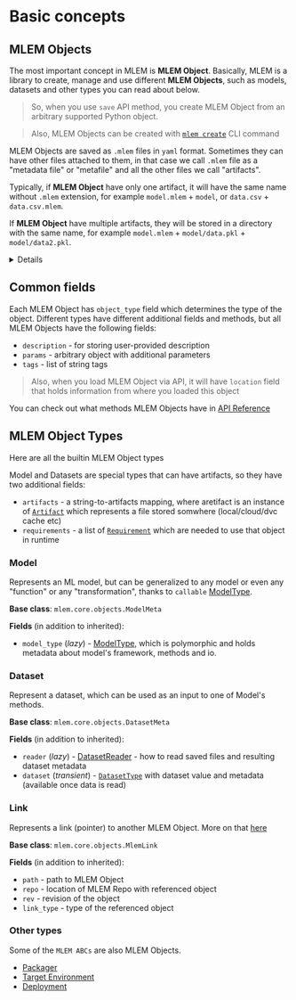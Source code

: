 # Basic concepts

## MLEM Objects

The most important concept in MLEM is **MLEM Object**. Basically, MLEM is a
library to create, manage and use different **MLEM Objects**, such as models,
datasets and other types you can read about below.

> So, when you use `save` API method, you create MLEM Object from an arbitrary
> supported Python object.

> Also, MLEM Objects can be created with
> [`mlem create`](/doc/cli-reference/create) CLI command

MLEM Objects are saved as `.mlem` files in `yaml` format. Sometimes they can
have other files attached to them, in that case we call `.mlem` file as a
"metadata file" or "metafile" and all the other files we call "artifacts".

Typically, if **MLEM Object** have only one artifact, it will have the same name without `.mlem` extension, for example `model.mlem` + `model`, or `data.csv` + `data.csv.mlem`.

If **MLEM Object** have multiple artifacts, they will be stored in a directory with the same name, for example `model.mlem` + `model/data.pkl` + `model/data2.pkl`.

<details>

### Implementation details

From a developer's perspective, MLEM Objects are instances of one of the
subclasses of `MlemMeta` class. MLEM is using extended
[pydantic](https://pydantic-docs.helpmanual.io/) functionality to save and load
them from files.

You can get `MlemMeta` instance if you use `load_meta` API method instead of
simple `load`.

See also [MLEM Object API](/doc/api-reference/mlem-object)

</details>

## Common fields

Each MLEM Object has `object_type` field which determines the type of the
object. Different types have different additional fields and methods, but all
MLEM Objects have the following fields:

- `description` - for storing user-provided description
- `params` - arbitrary object with additional parameters
- `tags` - list of string tags

> Also, when you load MLEM Object via API, it will have `location` field that
> holds information from where you loaded this object

You can check out what methods MLEM Objects have in [API Reference](/doc/api-reference/mlem-object)
## MLEM Object Types

Here are all the builtin MLEM Object types

Model and Datasets are special types that can have artifacts, so they have two additional fields:

- `artifacts` - a string-to-artifacts mapping, where aretifact is an instance of [`Artifact`](/doc/user-guide/mlem-abcs#artifact) which represents a file stored somwhere (local/cloud/dvc cache etc)
- `requirements` - a list of [`Requirement`](/doc/user-guide/mlem-abcs#requirement) which are needed to use that object in runtime

### Model

Represents an ML model, but can be generalized to any model or even any "function" or any "transformation", thanks to `callable` [ModelType](/doc/user-guide/mlem-abcs#modeltype).

**Base class**: `mlem.core.objects.ModelMeta`

**Fields** (in addition to inherited):
 - `model_type` (_lazy_) - [ModelType](/doc/user-guide/mlem-abcs#modeltype), which is polymorphic and holds metadata about model's framework, methods and io.


### Dataset

Represent a dataset, which can be used as an input to one of Model's methods.

**Base class**: `mlem.core.objects.DatasetMeta`

**Fields** (in addition to inherited):
 - `reader` (_lazy_) - [DatasetReader](/doc/user-guide/mlem-abcs#datasetreader) - how to read saved files and resulting dataset metadata
 - `dataset` (_transient_) - [`DatasetType`](/doc/user-guide/mlem-abcs#datasettype) with dataset value and metadata (available once data is read)


### Link

Represents a link (pointer) to another MLEM Object. More on that [here](/doc/user-guide/linking)

**Base class**: `mlem.core.objects.MlemLink`

**Fields** (in addition to inherited):
 - `path` - path to MLEM Object
 - `repo` - location of MLEM Repo with referenced object
 - `rev` - revision of the object
 - `link_type` - type of the referenced object


### Other types

Some of the `MLEM ABCs` are also MLEM Objects.
- [Packager](/doc/user-guide/mlem-abcs#packager)
- [Target Environment](/doc/user-guide/mlem-abcs#targetenvmeta)
- [Deployment](/doc/user-guide/mlem-abcs#deploymeta)

